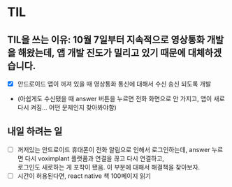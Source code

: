 # TIL
## TIL을 쓰는 이유: 10월 7일부터 지속적으로 영상통화 개발을 해왔는데, 앱 개발 진도가 밀리고 있기 때문에 대체하겠습니다.
- [x] 안드로이드 앱이 꺼져 있을 때 영상통화 통신에 대해서 수신 송신 되도록 개발
- (아쉽게도 수신됐을 때 answer 버튼을 누르면 전화 화면으로 안 가지고, 앱이 새로 다시 켜짐... 어떤 문제인지 찾아봐야함)


## 내일 하려는 일
- [ ] 꺼저있는 안드로이드 휴대폰이 전화 알림으로 인해서 로그인하는데, answer 누르면 다시 voximplant 플랫폼과 연결을 끊고 다시 연결하고, 
<br/> 로그인도 새로하는 게 포착이 됐음. 이 부분에 대해서 해결책을 찾아보자.
- [ ] 시간이 허용된다면, react native 책 100페이지 읽기
